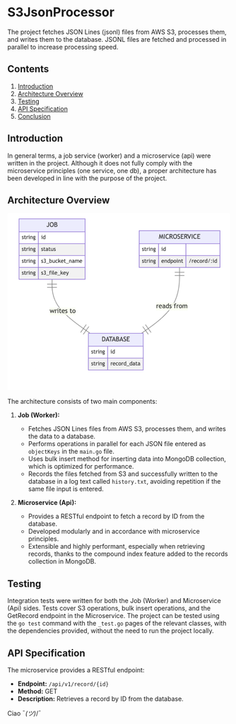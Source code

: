# S3JsonProcessor

The project fetches JSON Lines (jsonl) files from AWS S3, processes them, and writes them to the database. JSONL files are fetched and processed in parallel to increase processing speed.

## Contents

1. [Introduction](#introduction)
2. [Architecture Overview](#architecture)
3. [Testing](#testing)
4. [API Specification](#api-specification)
5. [Conclusion](#conclusion)

## Introduction <a name="introduction"></a>

In general terms, a job service (worker) and a microservice (api) were written in the project. Although it does not fully comply with the microservice principles (one service, one db), a proper architecture has been developed in line with the purpose of the project.

## Architecture Overview <a name="architecture"></a>

![Örnek Resim](relations.png)


The architecture consists of two main components:

1. **Job (Worker):**
   - Fetches JSON Lines files from AWS S3, processes them, and writes the data to a database.
   - Performs operations in parallel for each JSON file entered as `objectKeys` in the `main.go` file.
   - Uses bulk insert method for inserting data into MongoDB collection, which is optimized for performance.
   - Records the files fetched from S3 and successfully written to the database in a log text called `history.txt`, avoiding repetition if the same file input is entered.

2. **Microservice (Api):**
   - Provides a RESTful endpoint to fetch a record by ID from the database.
   - Developed modularly and in accordance with microservice principles.
   - Extensible and highly performant, especially when retrieving records, thanks to the compound index feature added to the records collection in MongoDB.

## Testing <a name="testing"></a>

Integration tests were written for both the Job (Worker) and Microservice (Api) sides. Tests cover S3 operations, bulk insert operations, and the GetRecord endpoint in the Microservice. The project can be tested using the `go test` command with the `_test.go` pages of the relevant classes, with the dependencies provided, without the need to run the project locally.

## API Specification <a name="api-specification"></a>

The microservice provides a RESTful endpoint:

- **Endpoint:** `/api/v1/record/{id}`
- **Method:** GET
- **Description:** Retrieves a record by ID from the database.





Ciao ¯_(ツ)_/¯
